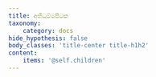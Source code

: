 ```yaml
---
title: අභිධම්මපිටක
taxonomy:
    category: docs
hide_hypothesis: false
body_classes: 'title-center title-h1h2'
content:
    items: '@self.children'
---
```



